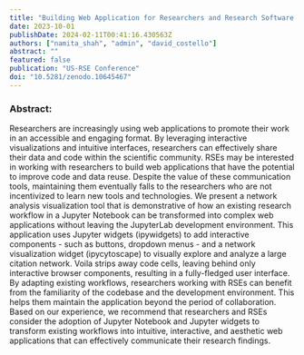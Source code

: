 ```yaml
---
title: "Building Web Application for Researchers and Research Software Engineers Using Jupyter Notebooks"
date: 2023-10-01
publishDate: 2024-02-11T00:41:16.430563Z
authors: ["namita_shah", "admin", "david_costello"]
abstract: ""
featured: false
publication: "US-RSE Conference"
doi: "10.5281/zenodo.10645467"
---
```


### Abstract: 

Researchers are increasingly using web applications to promote their work in an accessible and engaging format. By leveraging interactive visualizations and intuitive interfaces, researchers can effectively share their data and code within the scientific community. RSEs may be interested in working with researchers to build web applications that have the potential to improve code and data reuse. Despite the value of these communication tools, maintaining them eventually falls to the researchers who are not incentivized to learn new tools and technologies.  We present a network analysis visualization tool that is demonstrative of how an existing research workflow in a Jupyter Notebook can be transformed into complex web applications without leaving the JupyterLab development environment. This application uses Jupyter widgets (ipywidgets) to add interactive components - such as buttons, dropdown menus - and a network visualization widget (ipycytoscape) to visually explore and analyze a large citation network. Voila strips away code cells, leaving behind only interactive browser components, resulting in a fully-fledged user interface. By adapting existing workflows, researchers working with RSEs can benefit from the familiarity of the codebase and the development environment. This helps them maintain the application beyond the period of collaboration. Based on our experience, we recommend that researchers and RSEs consider the adoption of Jupyter Notebook and Jupyter widgets to transform existing workflows into intuitive, interactive, and aesthetic web applications that can effectively communicate their research findings.